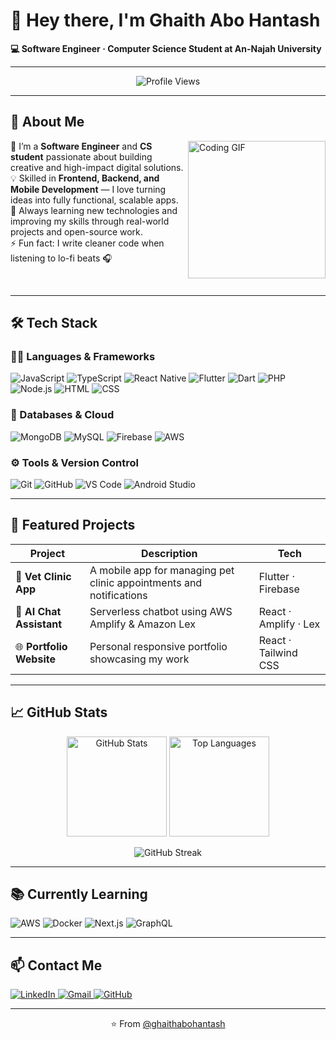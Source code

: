 # 👋 Hey there, I'm Ghaith Abo Hantash  

**💻 Software Engineer · Computer Science Student at An-Najah University**

---

<p align="center">
  <img src="https://komarev.com/ghpvc/?username=ghaithabohantash&style=for-the-badge&color=brightgreen" alt="Profile Views"/>
</p>

---

## 🚀 About Me

<img align="right" src="https://c.tenor.com/_DOBjnGspYAAAAAM/code-coding.gif" width="220" alt="Coding GIF"/>

🌱 I’m a **Software Engineer** and **CS student** passionate about building creative and high-impact digital solutions.  
💡 Skilled in **Frontend, Backend, and Mobile Development** — I love turning ideas into fully functional, scalable apps.  
🎯 Always learning new technologies and improving my skills through real-world projects and open-source work.  
⚡ Fun fact: I write cleaner code when listening to lo-fi beats 🎧  

<br clear="right"/>

---

## 🛠️ Tech Stack

### 👨‍💻 Languages & Frameworks
<p align="left">
  <img src="https://img.icons8.com/color/48/000000/javascript.png" alt="JavaScript"/>
  <img src="https://img.icons8.com/color/48/000000/typescript.png" alt="TypeScript"/>
  <img src="https://img.icons8.com/color/48/000000/react-native.png" alt="React Native"/>
  <img src="https://img.icons8.com/color/48/000000/flutter.png" alt="Flutter"/>
  <img src="https://img.icons8.com/color/48/000000/dart.png" alt="Dart"/>
  <img src="https://img.icons8.com/color/48/000000/php.png" alt="PHP"/>
  <img src="https://img.icons8.com/color/48/000000/nodejs.png" alt="Node.js"/>
  <img src="https://img.icons8.com/color/48/000000/html-5.png" alt="HTML"/>
  <img src="https://img.icons8.com/color/48/000000/css3.png" alt="CSS"/>
</p>

### 🧠 Databases & Cloud
<p align="left">
  <img src="https://img.icons8.com/color/48/000000/mongodb.png" alt="MongoDB"/>
  <img src="https://img.icons8.com/color/48/000000/mysql-logo.png" alt="MySQL"/>
  <img src="https://img.icons8.com/color/48/000000/firebase.png" alt="Firebase"/>
  <img src="https://img.icons8.com/color/48/000000/amazon-web-services.png" alt="AWS"/>
</p>

### ⚙️ Tools & Version Control
<p align="left">
  <img src="https://img.icons8.com/color/48/000000/git.png" alt="Git"/>
  <img src="https://img.icons8.com/color/48/000000/github.png" alt="GitHub"/>
  <img src="https://img.icons8.com/color/48/000000/visual-studio-code-2019.png" alt="VS Code"/>
  <img src="https://img.icons8.com/color/48/000000/android-studio--v3.png" alt="Android Studio"/>
</p>

---

## 🧩 Featured Projects

| Project | Description | Tech |
|----------|--------------|------|
| 🐾 **Vet Clinic App** | A mobile app for managing pet clinic appointments and notifications | Flutter · Firebase |
| 💬 **AI Chat Assistant** | Serverless chatbot using AWS Amplify & Amazon Lex | React · Amplify · Lex |
| 🌐 **Portfolio Website** | Personal responsive portfolio showcasing my work | React · Tailwind CSS |

---

## 📈 GitHub Stats

<p align="center">
  <img src="https://github-readme-stats.vercel.app/api?username=Ghaith-abohantash&show_icons=true&theme=tokyonight" height="160" alt="GitHub Stats"/>
  <img src="https://github-readme-stats.vercel.app/api/top-langs/?username=Ghaith-abohantash&layout=compact&theme=tokyonight" height="160" alt="Top Languages"/>
</p>

<p align="center">
<img src="https://github-readme-streak-stats.herokuapp.com/?user=ghaithabohantash&theme=tokyonight" alt="GitHub Streak"/>
</p>

---

## 📚 Currently Learning

<p align="left">
  <img src="https://img.icons8.com/color/48/000000/aws.png" alt="AWS"/>
  <img src="https://img.icons8.com/color/48/000000/docker.png" alt="Docker"/>
  <img src="https://img.icons8.com/color/48/000000/nextjs.png" alt="Next.js"/>
  <img src="https://img.icons8.com/color/48/000000/graphql.png" alt="GraphQL"/>
</p>

---

## 📫 Contact Me

<p align="left">
  <a href="https://www.linkedin.com/in/ghaith-abo-hantash-b29211371" target="_blank">
    <img src="https://img.icons8.com/color/48/000000/linkedin.png" alt="LinkedIn"/>
  </a>
  <a href="mailto:ghaith.a.hantash@gmail.com">
    <img src="https://img.icons8.com/color/48/000000/gmail-new.png" alt="Gmail"/>
  </a>
  <a href="https://github.com/ghaithabohantash" target="_blank">
    <img src="https://img.icons8.com/ios-filled/48/000000/github.png" alt="GitHub"/>
  </a>
</p>

---

<p align="center">⭐️ From <a href="https://github.com/ghaithabohantash">@ghaithabohantash</a></p>

